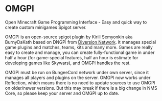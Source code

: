 # OMGPI
Open Minecraft Game Programming Interface - Easy and quick way to create custom minigames Spigot server.

OMGPI is an open-source spigot plugin by Kirill Semyonkin aka BurnyDaKath based on DNGPI from [Diversion Network](http://diversionmc.net/). 
It manages special game plugins and matches, teams, kits and many more. 
Games are really easy to create and manage, you can create fully-functional game in under half a hour (for game-special features, half an hour is estimate for developing games like Skywars), and OMGPI handles the rest.

OMGPI must be run on BungeeCord network under own server, since it manages all players and plugins on the server.
OMGPI now works under Reflection, which means there is no need to update sources to use OMGPI on older/newer versions.
But this may break if there is a big change in NMS Core, so please keep your server and OMGPI up to date.

